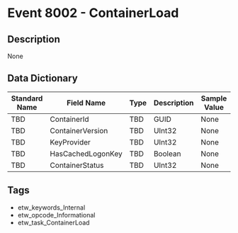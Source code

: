 # Event 8002 - ContainerLoad

## Description
None

## Data Dictionary
|Standard Name|Field Name|Type|Description|Sample Value|
|---|---|---|---|---|
|TBD|ContainerId|TBD|GUID|None|None|
|TBD|ContainerVersion|TBD|UInt32|None|None|
|TBD|KeyProvider|TBD|UInt32|None|None|
|TBD|HasCachedLogonKey|TBD|Boolean|None|None|
|TBD|ContainerStatus|TBD|UInt32|None|None|

## Tags
* etw_keywords_Internal
* etw_opcode_Informational
* etw_task_ContainerLoad
